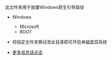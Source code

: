 此文件夹用于放置Windows原生引导路径

- Windows
  - Microsoft
  - BOOT

- 将指定文件夹移动至此目录即可开启单磁盘双系统

- [更多信息请点击](https://hackintool.vercel.app/%E5%9F%BA%E7%A1%80%E7%AF%87/%E5%8F%8C%E7%B3%BB%E7%BB%9F.html#%E5%8F%8C%E7%B3%BB%E7%BB%9F%E5%B8%B8%E8%A7%81%E6%95%85%E9%9A%9C%E4%BF%AE%E5%A4%8D)